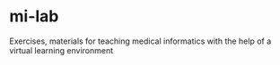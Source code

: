 # mi-lab
Exercises, materials for teaching medical informatics with the help of a virtual learning environment
